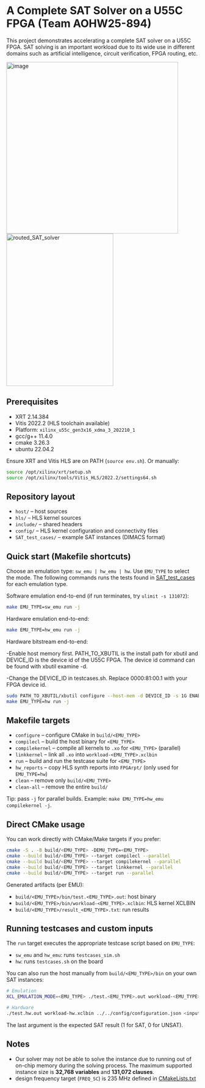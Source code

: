 # A Complete SAT Solver on a U55C FPGA (Team AOHW25-894)
This project demonstrates accelerating a complete SAT solver on a U55C FPGA. SAT solving is an important workload due to its wide use in different domains such as artificial intelligence, circuit verification, FPGA routing, etc.

<img width="450" height="450" alt="image" src="https://github.com/user-attachments/assets/9d2e3c92-0af9-4a4f-836f-ad0f02973dc9" />
<img width="280" height="400" alt="routed_SAT_solver" src="https://github.com/user-attachments/assets/bbda18e1-0c36-432b-a4b5-6822ee0269ed" />

## Prerequisites
- XRT 2.14.384
- Vitis 2022.2 (HLS toolchain available)
- Platform: `xilinx_u55c_gen3x16_xdma_3_202210_1`
- gcc/g++ 11.4.0
- cmake 3.26.3
- ubuntu 22.04.2

Ensure XRT and Vitis HLS are on PATH (`source env.sh`). Or manually:
```bash
source /opt/xilinx/xrt/setup.sh
source /opt/xilinx/tools/Vitis_HLS/2022.2/settings64.sh
```

## Repository layout
- `host/` – host sources
- `hls/` – HLS kernel sources
- `include/` – shared headers
- `config/` – HLS kernel configuration and connectivity files
- `SAT_test_cases/` – example SAT instances (DIMACS format)

## Quick start (Makefile shortcuts)
Choose an emulation type: `sw_emu | hw_emu | hw`. Use `EMU_TYPE` to select the mode. The following commands runs the tests found in [SAT_test_cases](SAT_test_cases) for each emulation type.

Software emulation end-to-end (if run terminates, try `ulimit -s 131072`):
```bash
make EMU_TYPE=sw_emu run -j
```

Hardware emulation end-to-end:
```bash
make EMU_TYPE=hw_emu run -j
```

Hardware bitstream end-to-end:

-Enable host memory first. PATH_TO_XBUTIL is the install path for xbutil and DEVICE_ID is the device id of the U55C FPGA. The device id command can be found with xbutil examine -d.

-Change the DEVICE_ID in testcases.sh. Replace 0000:81:00.1 with your FPGA device id.

```bash
sudo PATH_TO_XBUTIL/xbutil configure --host-mem -d DEVICE_ID -s 1G ENABLE  (only need to do once)
make EMU_TYPE=hw run -j
```

## Makefile targets
- `configure`  – configure CMake in `build/<EMU_TYPE>`
- `compilecl`  – build the host binary for `<EMU_TYPE>`
- `compilekernel` – compile all kernels to `.xo` for `<EMU_TYPE>` (parallel)
- `linkkernel` – link all `.xo` into `workload-<EMU_TYPE>.xclbin`
- `run`        – build and run the testcase suite for `<EMU_TYPE>`
- `hw_reports` – copy HLS synth reports into `FPGArpt/` (only used for `EMU_TYPE=hw`)
- `clean`      – remove only `build/<EMU_TYPE>`
- `clean-all`  – remove the entire `build/`

Tip: pass `-j` for parallel builds. Example: `make EMU_TYPE=hw_emu compilekernel -j`.

## Direct CMake usage
You can work directly with CMake/Make targets if you prefer:
```bash
cmake -S . -B build/<EMU_TYPE> -DEMU_TYPE=<EMU_TYPE>
cmake --build build/<EMU_TYPE> --target compilecl --parallel
cmake --build build/<EMU_TYPE> --target compilekernel --parallel
cmake --build build/<EMU_TYPE> --target linkkernel --parallel
cmake --build build/<EMU_TYPE> --target run --parallel
```

Generated artifacts (per EMU):
- `build/<EMU_TYPE>/bin/test.<EMU_TYPE>.out`: host binary
- `build/<EMU_TYPE>/bin/workload-<EMU_TYPE>.xclbin`: HLS kernel XCLBIN
- `build/<EMU_TYPE>/result_<EMU_TYPE>.txt`: run results

## Running testcases and custom inputs
The `run` target executes the appropriate testcase script based on `EMU_TYPE`:
- `sw_emu` and `hw_emu`: runs `testcases_sim.sh`
- `hw`: runs `testcases.sh` on the board

You can also run the host manually from `build/<EMU_TYPE>/bin` on your own SAT instances:
```bash
# Emulation
XCL_EMULATION_MODE=<EMU_TYPE> ./test.<EMU_TYPE>.out workload-<EMU_TYPE>.xclbin ../../config/configuration.json <input DIMACS> <output results.txt> <0|1>

# Hardware
./test.hw.out workload-hw.xclbin ../../config/configuration.json <input DIMACS> <output results.txt> <0|1>
```
The last argument is the expected SAT result (1 for SAT, 0 for UNSAT).

## Notes
- Our solver may not be able to solve the instance due to running out of on-chip memory during the solving process. The maximum supported instance size is **32,768 variables** and **131,072 clauses**.
- design frequency target (`FREQ_SC`) is 235 MHz defined in [CMakeLists.txt](CMakeLists.txt)
